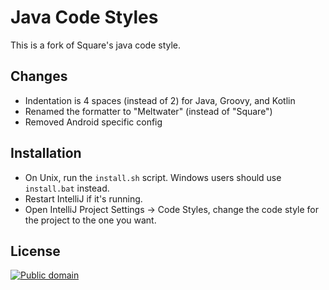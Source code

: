 Java Code Styles
================

This is a fork of Square's java code style. 

## Changes 

- Indentation is 4 spaces (instead of 2) for Java, Groovy, and Kotlin
- Renamed the formatter to "Meltwater" (instead of "Square")
- Removed Android specific config


Installation
------------

 * On Unix, run the `install.sh` script. Windows users should use `install.bat` instead.
 * Restart IntelliJ if it's running.
 * Open IntelliJ Project Settings -> Code Styles, change the code style for the
   project to the one you want. 


License
-------

[![Public domain](https://licensebuttons.net/p/zero/1.0/88x31.png)](https://creativecommons.org/publicdomain/zero/1.0/legalcode)

